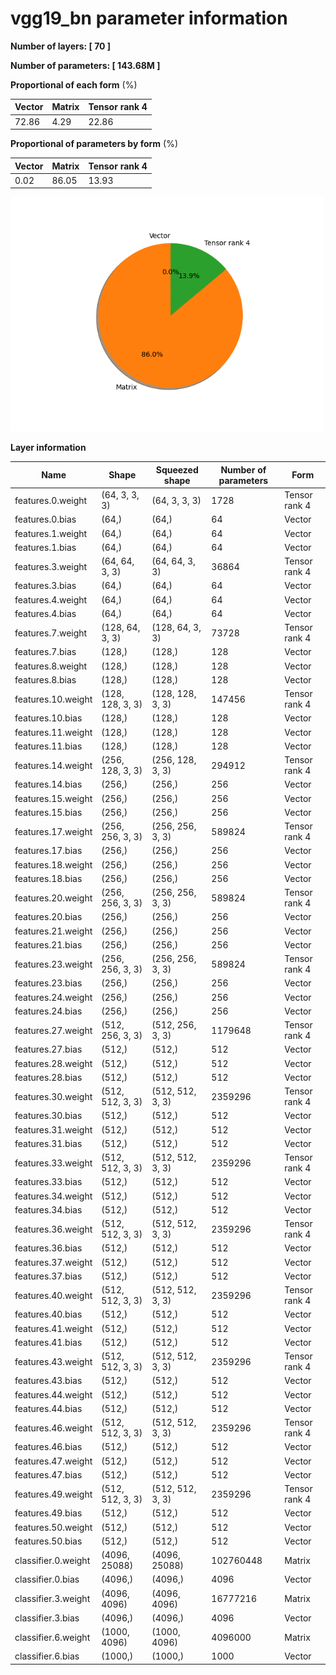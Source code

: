 # vgg19_bn parameter information

**Number of layers: [ 70 ]**

**Number of parameters: [ 143.68M ]**

**Proportional of each form** (%)

| Vector | Matrix | Tensor rank 4 | 
|  --- | --- | --- |
| 72.86 | 4.29 | 22.86 | 
**Proportional of parameters by form** (%)


| Vector | Matrix | Tensor rank 4 | 
|  --- | --- | --- |
| 0.02 | 86.05 | 13.93 | 

<img src="../figs/vgg19_bn_pie_chart.png" alt="pie_chart" width="500"/>

**Layer information**


| Name | Shape | Squeezed shape | Number of parameters | Form |
| --- | --- | --- | --- | --- |
| features.0.weight | (64, 3, 3, 3) | (64, 3, 3, 3) | 1728 | Tensor rank 4 |
| features.0.bias | (64,) | (64,) | 64 | Vector |
| features.1.weight | (64,) | (64,) | 64 | Vector |
| features.1.bias | (64,) | (64,) | 64 | Vector |
| features.3.weight | (64, 64, 3, 3) | (64, 64, 3, 3) | 36864 | Tensor rank 4 |
| features.3.bias | (64,) | (64,) | 64 | Vector |
| features.4.weight | (64,) | (64,) | 64 | Vector |
| features.4.bias | (64,) | (64,) | 64 | Vector |
| features.7.weight | (128, 64, 3, 3) | (128, 64, 3, 3) | 73728 | Tensor rank 4 |
| features.7.bias | (128,) | (128,) | 128 | Vector |
| features.8.weight | (128,) | (128,) | 128 | Vector |
| features.8.bias | (128,) | (128,) | 128 | Vector |
| features.10.weight | (128, 128, 3, 3) | (128, 128, 3, 3) | 147456 | Tensor rank 4 |
| features.10.bias | (128,) | (128,) | 128 | Vector |
| features.11.weight | (128,) | (128,) | 128 | Vector |
| features.11.bias | (128,) | (128,) | 128 | Vector |
| features.14.weight | (256, 128, 3, 3) | (256, 128, 3, 3) | 294912 | Tensor rank 4 |
| features.14.bias | (256,) | (256,) | 256 | Vector |
| features.15.weight | (256,) | (256,) | 256 | Vector |
| features.15.bias | (256,) | (256,) | 256 | Vector |
| features.17.weight | (256, 256, 3, 3) | (256, 256, 3, 3) | 589824 | Tensor rank 4 |
| features.17.bias | (256,) | (256,) | 256 | Vector |
| features.18.weight | (256,) | (256,) | 256 | Vector |
| features.18.bias | (256,) | (256,) | 256 | Vector |
| features.20.weight | (256, 256, 3, 3) | (256, 256, 3, 3) | 589824 | Tensor rank 4 |
| features.20.bias | (256,) | (256,) | 256 | Vector |
| features.21.weight | (256,) | (256,) | 256 | Vector |
| features.21.bias | (256,) | (256,) | 256 | Vector |
| features.23.weight | (256, 256, 3, 3) | (256, 256, 3, 3) | 589824 | Tensor rank 4 |
| features.23.bias | (256,) | (256,) | 256 | Vector |
| features.24.weight | (256,) | (256,) | 256 | Vector |
| features.24.bias | (256,) | (256,) | 256 | Vector |
| features.27.weight | (512, 256, 3, 3) | (512, 256, 3, 3) | 1179648 | Tensor rank 4 |
| features.27.bias | (512,) | (512,) | 512 | Vector |
| features.28.weight | (512,) | (512,) | 512 | Vector |
| features.28.bias | (512,) | (512,) | 512 | Vector |
| features.30.weight | (512, 512, 3, 3) | (512, 512, 3, 3) | 2359296 | Tensor rank 4 |
| features.30.bias | (512,) | (512,) | 512 | Vector |
| features.31.weight | (512,) | (512,) | 512 | Vector |
| features.31.bias | (512,) | (512,) | 512 | Vector |
| features.33.weight | (512, 512, 3, 3) | (512, 512, 3, 3) | 2359296 | Tensor rank 4 |
| features.33.bias | (512,) | (512,) | 512 | Vector |
| features.34.weight | (512,) | (512,) | 512 | Vector |
| features.34.bias | (512,) | (512,) | 512 | Vector |
| features.36.weight | (512, 512, 3, 3) | (512, 512, 3, 3) | 2359296 | Tensor rank 4 |
| features.36.bias | (512,) | (512,) | 512 | Vector |
| features.37.weight | (512,) | (512,) | 512 | Vector |
| features.37.bias | (512,) | (512,) | 512 | Vector |
| features.40.weight | (512, 512, 3, 3) | (512, 512, 3, 3) | 2359296 | Tensor rank 4 |
| features.40.bias | (512,) | (512,) | 512 | Vector |
| features.41.weight | (512,) | (512,) | 512 | Vector |
| features.41.bias | (512,) | (512,) | 512 | Vector |
| features.43.weight | (512, 512, 3, 3) | (512, 512, 3, 3) | 2359296 | Tensor rank 4 |
| features.43.bias | (512,) | (512,) | 512 | Vector |
| features.44.weight | (512,) | (512,) | 512 | Vector |
| features.44.bias | (512,) | (512,) | 512 | Vector |
| features.46.weight | (512, 512, 3, 3) | (512, 512, 3, 3) | 2359296 | Tensor rank 4 |
| features.46.bias | (512,) | (512,) | 512 | Vector |
| features.47.weight | (512,) | (512,) | 512 | Vector |
| features.47.bias | (512,) | (512,) | 512 | Vector |
| features.49.weight | (512, 512, 3, 3) | (512, 512, 3, 3) | 2359296 | Tensor rank 4 |
| features.49.bias | (512,) | (512,) | 512 | Vector |
| features.50.weight | (512,) | (512,) | 512 | Vector |
| features.50.bias | (512,) | (512,) | 512 | Vector |
| classifier.0.weight | (4096, 25088) | (4096, 25088) | 102760448 | Matrix |
| classifier.0.bias | (4096,) | (4096,) | 4096 | Vector |
| classifier.3.weight | (4096, 4096) | (4096, 4096) | 16777216 | Matrix |
| classifier.3.bias | (4096,) | (4096,) | 4096 | Vector |
| classifier.6.weight | (1000, 4096) | (1000, 4096) | 4096000 | Matrix |
| classifier.6.bias | (1000,) | (1000,) | 1000 | Vector |

